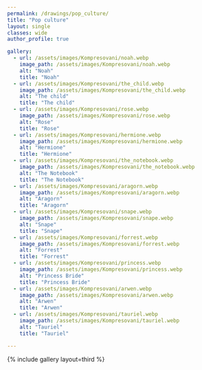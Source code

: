 ```yaml
---
permalink: /drawings/pop_culture/
title: "Pop culture"
layout: single
classes: wide
author_profile: true

gallery:
  - url: /assets/images/Kompresovani/noah.webp
    image_path: /assets/images/Kompresovani/noah.webp
    alt: "Noah"
    title: "Noah"
  - url: /assets/images/Kompresovani/the_child.webp
    image_path: /assets/images/Kompresovani/the_child.webp
    alt: "The child"
    title: "The child"
  - url: /assets/images/Kompresovani/rose.webp
    image_path: /assets/images/Kompresovani/rose.webp
    alt: "Rose"
    title: "Rose"
  - url: /assets/images/Kompresovani/hermione.webp
    image_path: /assets/images/Kompresovani/hermione.webp
    alt: "Hermione"
    title: "Hermione"
  - url: /assets/images/Kompresovani/the_notebook.webp
    image_path: /assets/images/Kompresovani/the_notebook.webp
    alt: "The Notebook"
    title: "The Notebook"
  - url: /assets/images/Kompresovani/aragorn.webp
    image_path: /assets/images/Kompresovani/aragorn.webp
    alt: "Aragorn"
    title: "Aragorn"
  - url: /assets/images/Kompresovani/snape.webp
    image_path: /assets/images/Kompresovani/snape.webp
    alt: "Snape"
    title: "Snape"
  - url: /assets/images/Kompresovani/forrest.webp
    image_path: /assets/images/Kompresovani/forrest.webp
    alt: "Forrest"
    title: "Forrest"
  - url: /assets/images/Kompresovani/princess.webp
    image_path: /assets/images/Kompresovani/princess.webp
    alt: "Princess Bride"
    title: "Princess Bride"
  - url: /assets/images/Kompresovani/arwen.webp
    image_path: /assets/images/Kompresovani/arwen.webp
    alt: "Arwen"
    title: "Arwen"
  - url: /assets/images/Kompresovani/tauriel.webp
    image_path: /assets/images/Kompresovani/tauriel.webp
    alt: "Tauriel"
    title: "Tauriel"

---
```



{% include gallery layout=third %}


